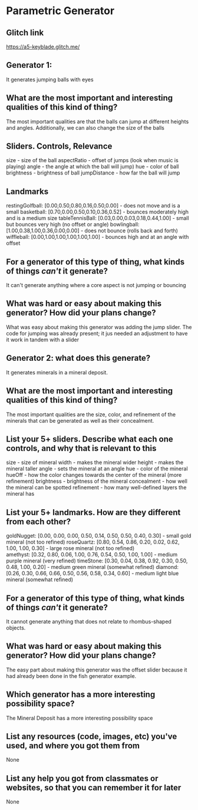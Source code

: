 # Parametric Generator

## Glitch link

https://a5-keyblade.glitch.me/

## **Generator 1:**

It generates jumping balls with eyes

## What are the most important and interesting qualities of this kind of thing?

The most important qualities are that the balls can jump at different heights and angles. Additionally, we can also change the size of the balls

## Sliders. Controls, Relevance

size - size of the ball
aspectRatio - offset of jumps (look when music is playing)
angle - the angle at which the ball will jump)
hue - color of ball
brightness - brightness of ball
jumpDistance - how far the ball will jump

## Landmarks

restingGolfball: [0.00,0.50,0.80,0.16,0.50,0.00] - does not move and is a small
basketball: [0.70,0.00,0.50,0.10,0.36,0.52] - bounces moderately high and is a medium size
tableTennisBall: [0.03,0.00,0.03,0.18,0.44,1.00] - small but bounces very high (no offset or angle)
bowlingball: [1.00,0.38,1.00,0.36,0.00,0.00] - does not bounce (rolls back and forth)
wiffleball: [0.00,1.00,1.00,1.00,1.00,1.00] - bounces high and at an angle with offset

## For a generator of this type of thing, what kinds of things _can't_ it generate?

It can't generate anything where a core aspect is not jumping or bouncing

## What was hard or easy about making this generator? How did your plans change?

What was easy about making this generator was adding the jump slider. The code for jumping was already present; it jus needed an adjustment to have it work in tandem with a slider

## **Generator 2:** what does this generate?

It generates minerals in a mineral deposit.

## What are the most important and interesting qualities of this kind of thing?

The most important qualities are the size, color, and refinement of the minerals that can be generated as well as their concealment.

## List your 5+ sliders. Describe what each one controls, and why that is relevant to this

size - size of mineral
width - makes the mineral wider
height - makes the mineral taller
angle - sets the mineral at an angle
hue - color of the mineral
hueOff - how the color changes towards the center of the mineral (more refinement)
brightness - brightness of the mineral
concealment - how well the mineral can be spotted
refinement - how many well-defined layers the mineral has

## List your 5+ landmarks. How are they different from each other?

goldNugget: [0.00, 0.00, 0.00, 0.50, 0.14, 0.50, 0.50, 0.40, 0.30] - small gold mineral (not too refined)
roseQuartz: [0.80, 0.54, 0.86, 0.20, 0.02, 0.62, 1.00, 1.00, 0.30] - large rose mineral (not too refined)  
amethyst: [0.32, 0.80, 0.06, 1.00, 0.76, 0.54, 0.50, 1.00, 1.00] - medium purple mineral (very refined)
timeStone: [0.30, 0.04, 0.38, 0.92, 0.30, 0.50, 0.48, 1.00, 0.20] - medium green mineral (somewhat refined)
diamond: [0.26, 0.30, 0.66, 0.66, 0.50, 0.56, 0.58, 0.34, 0.60] - medium light blue mineral (somewhat refined)

## For a generator of this type of thing, what kinds of things _can't_ it generate?

It cannot generate anything that does not relate to rhombus-shaped objects.

## What was hard or easy about making this generator? How did your plans change?

The easy part about making this generator was the offset slider because it had already been done in the fish generator example.

## Which generator has a more interesting possibility space?

The Mineral Deposit has a more interesting possibility space

## List any resources (code, images, etc) you've used, and where you got them from

None

## List any help you got from classmates or websites, so that you can remember it for later

None
